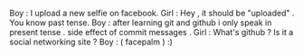 Boy : I upload a new selfie on facebook.
Girl : Hey , it should be "uploaded" . You know past tense.
Boy : after learning git and github i only speak in present  tense . side effect of commit messages .
Girl : What's github ? Is it a social networking site ?
Boy : ( facepalm )
:)
